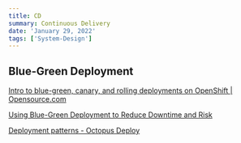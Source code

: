 ```yaml
---
title: CD
summary: Continuous Delivery
date: 'January 29, 2022'
tags: ['System-Design']
---
```



## Blue-Green Deployment

[Intro to blue-green, canary, and rolling deployments on OpenShift | Opensource.com](https://opensource.com/article/17/5/colorful-deployments)

[Using Blue-Green Deployment to Reduce Downtime and Risk](https://docs.cloudfoundry.org/devguide/deploy-apps/blue-green.html)

[Deployment patterns - Octopus Deploy](https://octopus.com/docs/deployment-patterns)
